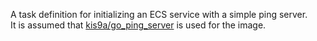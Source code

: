 A task definition for initializing an ECS service with a simple ping server.  
It is assumed that [kis9a/go_ping_server](https://github.com/kis9a/go_ping_server) is used for the image.
